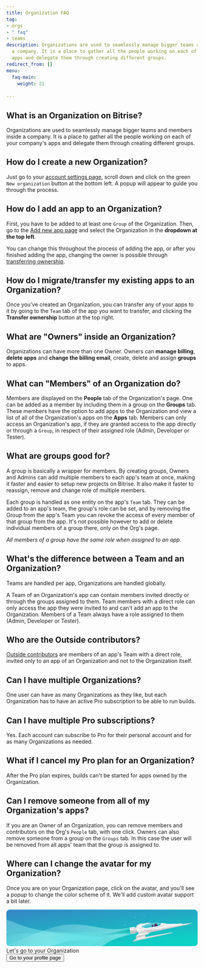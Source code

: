 ```yaml
---
title: Organization FAQ
tag:
- orgs
- " faq"
- teams
description: Organizations are used to seamlessly manage bigger teams and members inside
  a company. It is a place to gather all the people working on each of your company's
  apps and delegate them through creating different groups.
redirect_from: []
menu:
  faq-main:
    weight: 21

---
```

## What is an Organization on Bitrise?

Organizations are used to seamlessly manage bigger teams and members inside a company. It is a place to gather all the people working on each of your company's apps and delegate them through creating different groups.

## How do I create a new Organization?

Just go to your [account settings page](https://www.bitrise.io/me/profile#/overview), scroll down and click on the green `New organization` button at the bottom left. A popup will appear to guide you through the process.

## How do I add an app to an Organization?

First, you have to be added to at least one `Group` of the Organization. Then, go to the [Add new app page](https://www.bitrise.io/apps/add) and select the Organization in the **dropdown at the top left**.

You can change this throughout the process of adding the app, or after you finished adding the app, changing the owner is possible through [transferring ownership](/faq/how-to-change-the-owner-of-an-app/).

## How do I migrate/transfer my existing apps to an Organization?

Once you've created an Organization, you can transfer any of your apps to it by going to the `Team` tab of the app you want to transfer, and clicking the **Transfer ownership** button at the top right.

## What are "Owners" inside an Organization?

Organizations can have more than one Owner. Owners can **manage billing**, **delete apps** and **change the billing email**, create, delete and assign **groups** to apps.

## What can "Members" of an Organization do?

Members are displayed on the **People** tab of the Organization's page. One can be added as a member by including them in a group on the **Groups** tab. These members have the option to add apps to the Organization and view a list of all of the Organization's apps on the **Apps** tab. Members can only access an Organization's app, if they are granted access to the app directly or through a `Group`, in respect of their assigned role (Admin, Developer or Tester).

## What are groups good for?

A group is basically a wrapper for members. By creating groups, Owners and Admins can add multiple members to each app's team at once, making it faster and easier to setup new projects on Bitrise. It also make it faster to reassign, remove and change role of multiple members.

Each group is handled as one entity on the app's `Team` tab. They can be added to an app's team, the group's role can be set, and by removing the Group from the app's Team you can revoke the access of every member of that group from the app. It's not possible however to add or delete individual members of a group there, only on the Org's page.

_All members of a group have the same role when assigned to an app._

## What's the difference between a Team and an Organization?

Teams are handled per app, Organizations are handled globally.

A Team of an Organization's app can contain members invited directly or through the groups assigned to them. Team members with a direct role can only access the app they were invited to and can't add an app to the Organization. Members of a Team always have a role assigned to them (Admin, Developer or Tester).

## Who are the Outside contributors?

[Outside contributors](/team-management/organizations/managing-apps/#adding-contributors-to-an-app) are members of an app's Team with a direct role, invited only to an app of an Organization and not to the Organization itself.

## Can I have multiple Organizations?

One user can have as many Organizations as they like, but each Organization has to have an active Pro subscription to be able to run builds.

## Can I have multiple Pro subscriptions?

Yes. Each account can subscribe to Pro for their personal account and for as many Organizations as needed.

## What if I cancel my Pro plan for an Organization?

After the Pro plan expires, builds can't be started for apps owned by the Organization.

## Can I remove someone from all of my Organization's apps?

If you are an Owner of an Organization, you can remove members and contributors on the Org's `People` tab, with one click. Owners can also remove someone from a group on the `Groups` tab. In this case the user will be removed from all apps' team that the group is assigned to.

## Where can I change the avatar for my Organization?

Once you are on your Organization page, click on the avatar, and you'll see a popup to change the color scheme of it. We'll add custom avatar support a bit later.

<div class="banner">
	<img src="/assets/images/banner-bg-888x170.png" style="border: none;">
	<div class="deploy-text">Let's go to your Organization</div>
	<a target="_blank" href="https://app.bitrise.io/me/profile#/overview"><button class="button">Go to your profile page</button></a>
</div>